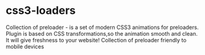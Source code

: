 # css3-loaders
Collection of preloader - is a set of modern CSS3 animations for preloaders. Plugin is based on CSS transformations,so the animation smooth and clean. It will give freshness to your website! Collection of preloader friendly to mobile devices
